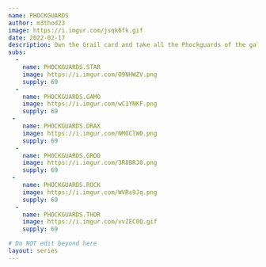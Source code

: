 ```yaml
---
name: PHOCKGUARDS
author: m3thod23
image: https://i.imgur.com/jsqk6fk.gif
date: 2022-02-17
description: Own the Grail card and take all the Phockguards of the galaxy with you (those already there and those to come, minimun 15 subs, tell me wich characters u want to join the crew). Ain't no thing like this, except this !
subs: 
  -
    name: PHOCKGUARDS.STAR
    image: https://i.imgur.com/O9NHWZV.png
    supply: 69
  -
    name: PHOCKGUARDS.GAMO
    image: https://i.imgur.com/wC1YNKF.png
    supply: 69
 -
    name: PHOCKGUARDS.DRAX
    image: https://i.imgur.com/NMOClW0.png
    supply: 69
  -
    name: PHOCKGUARDS.GROO
    image: https://i.imgur.com/3R8BRJ0.png
    supply: 69
 -
    name: PHOCKGUARDS.ROCK
    image: https://i.imgur.com/WVRs9Jq.png
    supply: 69
  -
    name: PHOCKGUARDS.THOR
    image: https://i.imgur.com/vvZEC0Q.gif
    supply: 69

# Do NOT edit beyond here
layout: series
---
```

